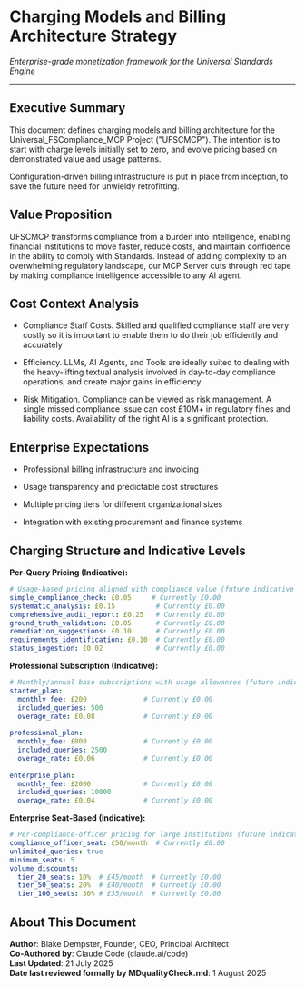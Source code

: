 # Charging Models and Billing Architecture Strategy

*Enterprise-grade monetization framework for the Universal Standards Engine*

---

## Executive Summary

This document defines charging models and billing architecture for the Universal_FSCompliance_MCP Project ("UFSCMCP"). The intention is to start with charge levels initially set to zero, and evolve pricing based on demonstrated value and usage patterns.

Configuration-driven billing infrastructure is put in place from inception, to save the future need for unwieldy retrofitting.

## Value Proposition

UFSCMCP transforms compliance from a burden into intelligence, enabling financial institutions to move faster, reduce costs, and maintain confidence in the ability to comply with Standards. Instead of adding complexity to an overwhelming regulatory landscape, our MCP Server cuts through red tape by making compliance intelligence accessible to any AI agent.

## Cost Context Analysis

- Compliance Staff Costs. Skilled and qualified compliance staff are very costly so it is important to enable them to do their job efficiently and accurately
  
- Efficiency. LLMs, AI Agents, and Tools are ideally suited to dealing with the heavy-lifting textual analysis involved in day-to-day compliance operations, and create major gains in efficiency.
  
- Risk Mitigation. Compliance can be viewed as risk management. A single missed compliance issue can cost £10M+ in regulatory fines and liability costs. Availability of the right AI is a significant protection. 

## Enterprise Expectations

- Professional billing infrastructure and invoicing

- Usage transparency and predictable cost structures

- Multiple pricing tiers for different organizational sizes

- Integration with existing procurement and finance systems

## Charging Structure and Indicative Levels


**Per-Query Pricing (Indicative):**
```yaml
# Usage-based pricing aligned with compliance value (future indicative rates)
simple_compliance_check: £0.05     # Currently £0.00
systematic_analysis: £0.15          # Currently £0.00
comprehensive_audit_report: £0.25   # Currently £0.00
ground_truth_validation: £0.05      # Currently £0.00
remediation_suggestions: £0.10      # Currently £0.00
requirements_identification: £0.10  # Currently £0.00
status_ingestion: £0.02             # Currently £0.00
```

**Professional Subscription (Indicative):**
```yaml
# Monthly/annual base subscriptions with usage allowances (future indicative rates)
starter_plan:
  monthly_fee: £200              # Currently £0.00
  included_queries: 500
  overage_rate: £0.08            # Currently £0.00
  
professional_plan:
  monthly_fee: £800              # Currently £0.00
  included_queries: 2500
  overage_rate: £0.06            # Currently £0.00
  
enterprise_plan:
  monthly_fee: £2000             # Currently £0.00
  included_queries: 10000
  overage_rate: £0.04            # Currently £0.00
```

**Enterprise Seat-Based (Indicative):**
```yaml
# Per-compliance-officer pricing for large institutions (future indicative rates)
compliance_officer_seat: £50/month  # Currently £0.00
unlimited_queries: true
minimum_seats: 5
volume_discounts:
  tier_20_seats: 10%  # £45/month  # Currently £0.00
  tier_50_seats: 20%  # £40/month  # Currently £0.00
  tier_100_seats: 30% # £35/month  # Currently £0.00
```

## About This Document

**Author**: Blake Dempster, Founder, CEO, Principal Architect  
**Co-Authored by**: Claude Code (claude.ai/code)  
**Last Updated**: 21 July 2025  
**Date last reviewed formally by MDqualityCheck.md**: 1 August 2025  
